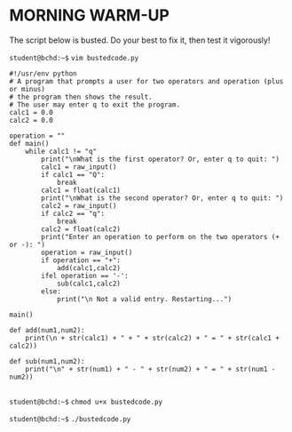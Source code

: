# MORNING WARM-UP

The script below is busted. Do your best to fix it, then test it vigorously!

`student@bchd:~$` `vim bustedcode.py`

```
#!/usr/env python
# A program that prompts a user for two operators and operation (plus or minus)
# the program then shows the result.
# The user may enter q to exit the program.
calc1 = 0.0
calc2 = 0.0

operation = ""
def main()
    while calc1 != "q"
        print("\nWhat is the first operator? Or, enter q to quit: ")
        calc1 = raw_input()
        if calc1 == "Q":
            break
        calc1 = float(calc1)
        print("\nWhat is the second operator? Or, enter q to quit: ")
        calc2 = raw_input()
        if calc2 == "q":
            break
        calc2 = float(calc2)
        print("Enter an operation to perform on the two operators (+ or -): ")
        operation = raw_input()
        if operation == "+":
            add(calc1,calc2)
        ifel operation == '-':
            sub(calc1,calc2)
        else:
            print("\n Not a valid entry. Restarting...")

main()

def add(num1,num2):
    print(\n + str(calc1) + " + " + str(calc2) + " = " + str(calc1 + calc2))
    
def sub(num1,num2):
    print("\n" + str(num1) + " - " + str(num2) + " = " + str(num1 - num2))
    
```

`student@bchd:~$` `chmod u+x bustedcode.py`

`student@bchd:~$` `./bustedcode.py`

